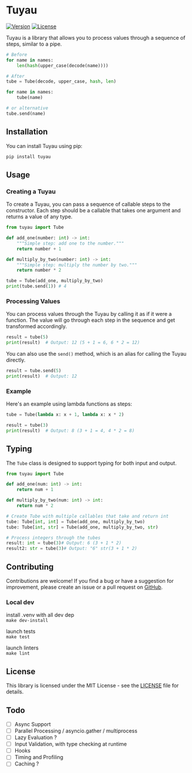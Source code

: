 # Tuyau

[![Version](https://img.shields.io/badge/version-1.2-blue.svg)](https://github.com/guiforge/tuyau)
[![License](https://img.shields.io/badge/license-MIT-blue.svg)](https://opensource.org/licenses/MIT)

Tuyau is a library that allows you to process values through a sequence of steps, similar to a pipe.

```python
# Before 
for name in names:
    len(hash(upper_case(decode(name))))

# After
tube = Tube(decode, upper_case, hash, len)

for name in names:
    tube(name)

# or alternative
tube.send(name)
```

## Installation

You can install Tuyau using pip:

```bash
pip install tuyau
```

## Usage

### Creating a Tuyau

To create a Tuyau, you can pass a sequence of callable steps to the constructor. Each step should be a callable that takes one argument and returns a value of any type.

```python
from tuyau import Tube

def add_one(number: int) -> int:
    """Simple step: add one to the number."""
    return number + 1

def multiply_by_two(number: int) -> int:
    """Simple step: multiply the number by two."""
    return number * 2

tube = Tube(add_one, multiply_by_two)
print(tube.send(1)) # 4
```

### Processing Values

You can process values through the Tuyau by calling it as if it were a function. The value will go through each step in the sequence and get transformed accordingly.

```python
result = tube(5)
print(result)  # Output: 12 (5 + 1 = 6, 6 * 2 = 12)
```

You can also use the `send()` method, which is an alias for calling the Tuyau directly.

```python
result = tube.send(5)
print(result)  # Output: 12
```

### Example

Here's an example using lambda functions as steps:

```python
tube = Tube(lambda x: x + 1, lambda x: x * 2)

result = tube(3)
print(result)  # Output: 8 (3 + 1 = 4, 4 * 2 = 8)
```

## Typing

The `Tube` class is designed to support typing for both input and output.

```python
from tuyau import Tube

def add_one(num: int) -> int:
    return num + 1

def multiply_by_two(num: int) -> int:
    return num * 2

# Create Tube with multiple callables that take and return int
tube: Tube[int, int] = Tube(add_one, multiply_by_two)
tube: Tube[int, str] = Tube(add_one, multiply_by_two, str)

# Process integers through the tubes
result: int = tube(3)# Output: 6 (3 + 1 * 2) 
result2: str = tube(3)# Output: "6" str(3 + 1 * 2) 
```

## Contributing

Contributions are welcome! If you find a bug or have a suggestion for improvement, please create an issue or a pull request on [GitHub](https://github.com/guiforge/tuyau).

### Local dev

install .venv with all dev dep  
`make dev-install`  

launch tests  
`make test`

launch linters  
`make lint`

## License

This library is licensed under the MIT License - see the [LICENSE](LICENSE) file for details.

## Todo

- [ ] Async Support
- [ ] Parallel Processing / asyncio.gather / multiprocess
- [ ] Lazy Evaluation ?
- [ ] Input Validation, with type checking at runtime
- [ ] Hooks
- [ ] Timing and Profiling
- [ ] Caching ?